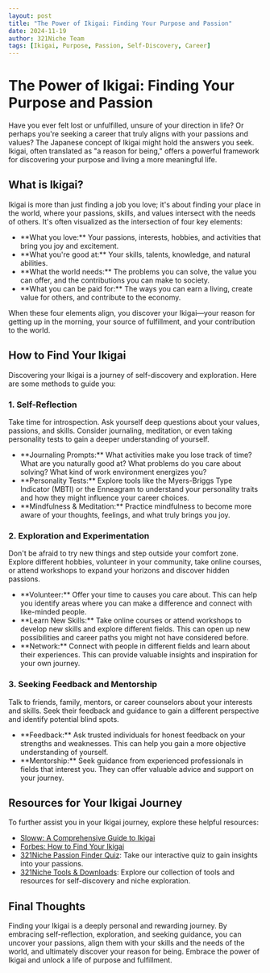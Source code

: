 ```yaml
---
layout: post
title: "The Power of Ikigai: Finding Your Purpose and Passion"
date: 2024-11-19 
author: 321Niche Team
tags: [Ikigai, Purpose, Passion, Self-Discovery, Career]
---
```


<div class="blog-content">
  <h1>The Power of Ikigai: Finding Your Purpose and Passion</h1>

  <p>Have you ever felt lost or unfulfilled, unsure of your direction in life? Or perhaps you're seeking a career that truly aligns with your passions and values? The Japanese concept of Ikigai might hold the answers you seek. Ikigai, often translated as "a reason for being," offers a powerful framework for discovering your purpose and living a more meaningful life.</p>

  <h2>What is Ikigai?</h2>

  <p>Ikigai is more than just finding a job you love; it's about finding your place in the world, where your passions, skills, and values intersect with the needs of others. It's often visualized as the intersection of four key elements:</p>

  <ul>
    <li>
      **What you love:** Your passions, interests, hobbies, and activities that bring you joy and excitement.
    </li>
    <li>
      **What you're good at:** Your skills, talents, knowledge, and natural abilities.
    </li>
    <li>
      **What the world needs:** The problems you can solve, the value you can offer, and the contributions you can make to society.
    </li>
    <li>
      **What you can be paid for:** The ways you can earn a living, create value for others, and contribute to the economy.
    </li>
  </ul>

  <p>When these four elements align, you discover your Ikigai—your reason for getting up in the morning, your source of fulfillment, and your contribution to the world.</p>

  <h2>How to Find Your Ikigai</h2>

  <p>Discovering your Ikigai is a journey of self-discovery and exploration. Here are some methods to guide you:</p>

  <h3>1. Self-Reflection</h3>
    <p>Take time for introspection. Ask yourself deep questions about your values, passions, and skills. Consider journaling, meditation, or even taking personality tests to gain a deeper understanding of yourself.</p>
    <ul>
      <li>**Journaling Prompts:** What activities make you lose track of time? What are you naturally good at? What problems do you care about solving? What kind of work environment energizes you?</li>
      <li>**Personality Tests:** Explore tools like the Myers-Briggs Type Indicator (MBTI) or the Enneagram to understand your personality traits and how they might influence your career choices.</li>
      <li>**Mindfulness & Meditation:** Practice mindfulness to become more aware of your thoughts, feelings, and what truly brings you joy.</li>
    </ul>

  <h3>2. Exploration and Experimentation</h3>
    <p>Don't be afraid to try new things and step outside your comfort zone. Explore different hobbies, volunteer in your community, take online courses, or attend workshops to expand your horizons and discover hidden passions.</p>
    <ul>
      <li>**Volunteer:** Offer your time to causes you care about. This can help you identify areas where you can make a difference and connect with like-minded people.</li>
      <li>**Learn New Skills:** Take online courses or attend workshops to develop new skills and explore different fields. This can open up new possibilities and career paths you might not have considered before.</li>
      <li>**Network:** Connect with people in different fields and learn about their experiences. This can provide valuable insights and inspiration for your own journey.</li>
    </ul>

  <h3>3. Seeking Feedback and Mentorship</h3>
    <p>Talk to friends, family, mentors, or career counselors about your interests and skills. Seek their feedback and guidance to gain a different perspective and identify potential blind spots.</p>
    <ul>
      <li>**Feedback:** Ask trusted individuals for honest feedback on your strengths and weaknesses. This can help you gain a more objective understanding of yourself.</li>
      <li>**Mentorship:** Seek guidance from experienced professionals in fields that interest you. They can offer valuable advice and support on your journey.</li>
    </ul>

  <h2>Resources for Your Ikigai Journey</h2>

  <p>To further assist you in your Ikigai journey, explore these helpful resources:</p>

  <ul>
    <li>
      <a href="https://www.sloww.co/ikigai/" target="_blank">Sloww: A Comprehensive Guide to Ikigai</a>
    </li>
    <li>
      <a href="https://www.forbes.com/sites/jessicabaron/2019/07/24/how-to-find-your-ikigai-and-transform-your-outlook-on-life-and-work/" target="_blank">Forbes: How to Find Your Ikigai</a>
    </li>
    <li>
      <a href="https://www.321niche.com/passionfinder.html">321Niche Passion Finder Quiz</a>: Take our interactive quiz to gain insights into your passions.
    </li>
    <li>
      <a href="https://www.321niche.com/tools.html">321Niche Tools & Downloads</a>: Explore our collection of tools and resources for self-discovery and niche exploration.
    </li>
  </ul>

  <h2>Final Thoughts</h2>

  <p>Finding your Ikigai is a deeply personal and rewarding journey. By embracing self-reflection, exploration, and seeking guidance, you can uncover your passions, align them with your skills and the needs of the world, and ultimately discover your reason for being. Embrace the power of Ikigai and unlock a life of purpose and fulfillment.</p>
</div>
